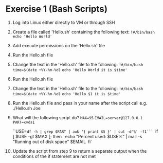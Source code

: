 # Exercise 1 \(Bash Scripts\)

1. Log into Linux either directly to VM or through SSH
2. Create a file called 'Hello.sh' containing the following text:
   `!#/bin/bash`
   `echo 'Hello World'`
3. Add execute permissions on the 'Hello.sh' file
4. Run the Hello.sh file
5. Change the text in the 'Hello.sh' file to the following:
   `!#/bin/bash`
   `time=$(date +%Y-%m-%d)`
   `echo 'Hello World it is $time'`
6. Run the Hello.sh file
7. Change the text in the 'Hello.sh' file to the following:
   `!#/bin/bash`
   `time=$(date +%Y-%m-%d)`
   `echo 'Hello $1 it is $time'`
8. Run the Hello.sh file and pass in your name after the script call e.g. ./Hello.sh Joe
9. What will the following script do?
   `MAX=95`
   `EMAIL=server@127.0.0.1`
   `PART=xvda1`

   ``USE=`df -h | grep $PART | awk '{ print $5 }' | cut -d'%' -f1```
   `if [ $USE -gt $MAX ]; then`
   ` echo "Percent used: $USE%" | mail -s "Running out of disk space" $EMAIL`
   `fi`
10. Update the script from step 9 to return a separate output when the conditions of the if statement are not met





